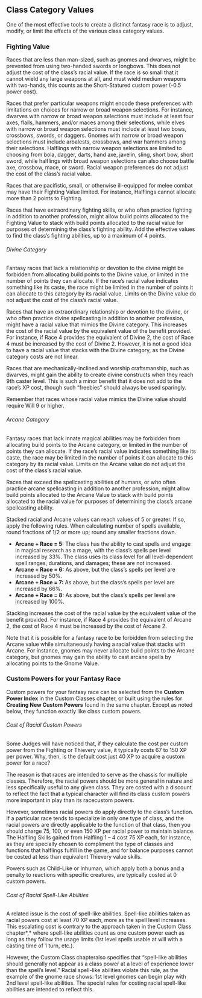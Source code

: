 ## Class Category Values

One of the most effective tools to create a distinct fantasy race is to adjust, modify, or limit the effects of the various class category values.

### Fighting Value

Races that are less than man-sized, such as gnomes and dwarves, might be prevented from using two-handed swords or longbows. This does not adjust the cost of the class’s racial value. If the race is so small that it cannot wield any large weapons at all, and must wield medium weapons with two-hands, this counts as the Short-Statured custom power (-0.5 power cost).

Races that prefer particular weapons might encode these preferences with limitations on choices for narrow or broad weapon selections. For instance, dwarves with narrow or broad weapon selections must include at least four axes, flails, hammers, and/or maces among their selections, while elves with narrow or broad weapon selections must include at least two bows, crossbows, swords, or daggers. Gnomes with narrow or broad weapon selections must include arbalests, crossbows, and war hammers among their selections. Halflings with narrow weapon selections are limited to choosing from bola, dagger, darts, hand axe, javelin, sling, short bow, short sword, while halflings with broad weapon selections can also choose battle axe, crossbow, mace, or sword. Racial weapon preferences do not adjust the cost of the class’s racial value.

Races that are pacifistic, small, or otherwise ill-equipped for melee combat may have their Fighting Value limited. For instance, Halflings cannot allocate more than 2 points to Fighting.

Races that have extraordinary fighting skills, or who often practice fighting in addition to another profession, might allow build points allocated to the Fighting Value to stack with build points allocated to the racial value for purposes of determining the class’s fighting ability. Add the effective values to find the class’s fighting abilities, up to a maximum of 4 points.

###### Divine Category

Fantasy races that lack a relationship or devotion to the divine might be forbidden from allocating build points to the Divine value, or limited in the number of points they can allocate. If the race’s racial value indicates something like its caste, the race might be limited in the number of points it can allocate to this category by its racial value. Limits on the Divine value do not adjust the cost of the class’s racial value.

Races that have an extraordinary relationship or devotion to the divine, or who often practice divine spellcasting in addition to another profession, might have a racial value that mimics the Divine category. This increases the cost of the racial value by the equivalent value of the benefit provided. For instance, if Race 4 provides the equivalent of Divine 2, the cost of Race 4 must be increased by the cost of Divine 2. However, it is not a good idea to have a racial value that stacks with the Divine category, as the Divine category costs are not linear.

Races that are mechanically-inclined and worship craftsmanship, such as dwarves, might gain the ability to create divine constructs when they reach 9th caster level. This is such a minor benefit that it does not add to the race’s XP cost, though such “freebies” should always be used sparingly.

Remember that races whose racial value mimics the Divine value should require Will 9 or higher.

###### Arcane Category

Fantasy races that lack innate magical abilities may be forbidden from allocating build points to the Arcane category, or limited in the number of points they can allocate. If the race’s racial value indicates something like its caste, the race may be limited in the number of points it can allocate to this category by its racial value. Limits on the Arcane value do not adjust the cost of the class’s racial value.

Races that exceed the spellcasting abilities of humans, or who often practice arcane spellcasting in addition to another profession, might allow build points allocated to the Arcane Value to stack with build points allocated to the racial value for purposes of determining the class’s arcane spellcasting ability.

Stacked racial and Arcane values can reach values of 5 or greater. If so, apply the following rules. When calculating number of spells available, round fractions of 1/2 or more up; round any smaller fractions down.

* **Arcane + Race = 5:** The class has the ability to cast spells and engage in magical research as a mage, with the class’s spells per level increased by 33%. The class uses its class level for all level-dependent spell ranges, durations, and damages; these are not increased.
* **Arcane + Race = 6:** As above, but the class’s spells per level are increased by 50%.
* **Arcane + Race = 7:** As above, but the class’s spells per level are increased by 66%.
* **Arcane + Race = 8:** As above, but the class’s spells per level are increased by 100%.

Stacking increases the cost of the racial value by the equivalent value of the benefit provided. For instance, if Race 4 provides the equivalent of Arcane 2, the cost of Race 4 must be increased by the cost of Arcane 2.

Note that it is possible for a fantasy race to be forbidden from selecting the Arcane value while simultaneously having a racial value that stacks with Arcane. For instance, gnomes may never allocate build points to the Arcane category, but gnomes may gain the ability to cast arcane spells by allocating points to the Gnome Value.

### Custom Powers for your Fantasy Race

Custom powers for your fantasy race can be selected from the **Custom Power Index** in the Custom Classes chapter, or built using the rules for **Creating New Custom Powers** found in the same chapter. Except as noted below, they function exactly like class custom powers.

###### Cost of Racial Custom Powers

Some Judges will have noticed that, if they calculate the cost per custom power from the Fighting or Thievery value, it typically costs 67 to 150 XP per power. Why, then, is the default cost just 40 XP to acquire a custom power for a race?

The reason is that races are intended to serve as the chassis for multiple classes. Therefore, the racial powers should be more general in nature and less specifically useful to any given class. They are costed with a discount to reflect the fact that a typical character will find its class custom powers more important in play than its racecustom powers.

However, sometimes racial powers do apply directly to the class’s function. If a particular race tends to specialize in only one type of class, and the racial powers are directly applicable to the function of that class, then you should charge 75, 100, or even 150 XP per racial power to maintain balance. The Halfling Skills gained from Halfling 1 – 4 cost 75 XP each, for instance, as they are specially chosen to compliment the type of classes and functions that halflings fulfill in the game, and for balance purposes cannot be costed at less than equivalent Thievery value skills.

Powers such as Child-Like or Inhuman, which apply both a bonus and a penalty to reactions with specific creatures, are typically costed at 0 custom powers.

###### Cost of Racial Spell-Like Abilities

A related issue is the cost of spell-like abilities. Spell-like abilities taken as racial powers cost at least 70 XP each, more as the spell level increases. This escalating cost is contrary to the approach taken in the Custom Class chapter*,* where spell-like abilities count as one custom power each as long as they follow the usage limits (1st level spells usable at will with a casting time of 1 turn, etc.).

However, the Custom Class chapteralso specifies that “spell-like abilities should generally not appear as a class power at a level of experience lower than the spell’s level.” Racial spell-like abilities violate this rule, as the example of the gnome race shows: 1st level gnomes can begin play with 2nd level spell-like abilities. The special rules for costing racial spell-like abilities are intended to reflect this.
